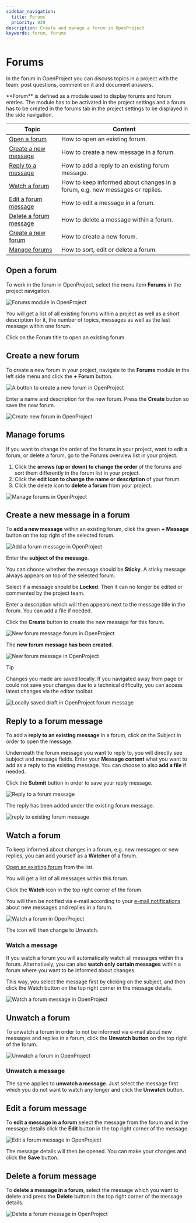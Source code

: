 ```yaml
---
sidebar_navigation:
  title: Forums
  priority: 820
description: Create and manage a forum in OpenProject
keywords: forum, forums
---
```


# Forums

In the forum in OpenProject you can discuss topics in a project with the team: post questions, comment on it and document answers.

<div class="glossary">
**Forum** is defined as a module used to display forums and forum entries. The module has to be activated in the project settings and a forum has to be created in the forums tab in the project settings to be displayed in the side navigation.
</div>

| Topic                                                    | Content                                                                      |
|----------------------------------------------------------|------------------------------------------------------------------------------|
| [Open a forum](#open-a-forum)                            | How to open an existing forum.                                               |
| [Create a new message](#create-a-new-message-in-a-forum) | How to create a new message in a forum.                                      |
| [Reply to a message](#reply-to-a-forum-message)          | How to add a reply to an existing forum message.                             |
| [Watch a forum](#watch-a-forum)                          | How to keep informed about changes in a forum, e.g. new messages or replies. |
| [Edit a forum message](#edit-a-forum-message)            | How to edit a message in a forum.                                            |
| [Delete a forum message](#delete-a-forum-message)        | How to delete a message within a forum.                                      |
| [Create a new forum](#create-a-new-forum)                | How to create a new forum.                                                   |
| [Manage forums](#manage-forums)                          | How to sort, edit or delete a forum.                                         |

## Open a forum

To work in the forum in OpenProject, select the menu item **Forums** in the project navigation.

![Forums module in OpenProject](openproject_user_guide_forums_module.png)

You will get a list of all existing forums within a project as well as a short description for it, the number of topics, messages as well as the last message within one forum.

Click on the Forum title to open an existing forum.

## Create a new forum
To create a new forum in your project, navigate to the **Forums** module in the left side menu and click the **+ Forum** button.

![A button to create a new forum in OpenProject](openproject_user_guide_forums_module_new_forum.png)

Enter a name and description for the new forum. Press the **Create** button so save the new forum.

![Create new forum in OpenProject](openproject_user_guide_forums_new_forum_create_form.png)

## Manage forums

If you want to change the order of the forums in your project, want to edit a forum, or delete a forum, go to the Forums overview list in your project.

1. Click the **arrows (up or down) to change the order** of the forums and sort them differently in the forum list in your project.
2. Click the **edit icon to change the name or description** of your forum.
3. Click the delete icon to **delete a forum** from your project.

![Manage forums in OpenProject](openproject_user_guide_forums_manage.png)



## Create a new message in a forum

To **add a new message** within an existing forum, click the green **+ Message** button on the top right of the selected forum.

![Add a forum message in OpenProject ](openproject_user_guide_forums_single_forum.png)

Enter the **subject of the message**.

You can choose whether the message should be **Sticky**. A sticky message always appears on top of the selected forum.

Select if a message should be **Locked**. Then it can no longer be edited or commented by the project team.

Enter a description which will then appears next to the message title in the forum. You can add a file if needed.

Click the **Create** button to create the new message for this forum.

![New forum message forum in OpenProject](openproject_user_guide_forums_new_message.png)

The **new forum message has been created**.

![New forum message in OpenProject](openproject_user_guide_forums_new_message_created.png)

> [!TIP]
> Changes you made are saved locally. If you navigated away from page or  could not save your changes due to a technical difficulty, you can  access latest changes via the editor toolbar.

![Locally saved draft in OpenProject forum message](openproject_user_guide_forums_draft_saved_locally.png)

## Reply to a forum message

To add a **reply to an existing message** in a forum, click on the Subject in order to open the message.

Underneath the forum message you want to reply to, you will directly see subject and message fields. Enter your **Message content** what you want to add as a reply to the existing message. You can choose to also **add a file** if needed.

Click the **Submit** button in order to save your reply message.

![Reply to a forum message](openproject_user_guide_forums_reply_form.png)

The reply has been added under the existing forum message.

![reply to existing forum message](openproject_user_guide_forums_reply_saved.png)

## Watch a forum

To keep informed about changes in a forum, e.g. new messages or new replies, you can add yourself as a **Watcher** of a forum.

[Open an existing forum](#open-a-forum) from the list.

You will get a list of all messages within this forum.

Click the **Watch** icon in the top right corner of the forum.

You will then be notified via e-mail according to your [e-mail notifications](../../user-guide/account-settings/#notifications-settings) about new messages and replies in a forum.

![Watch a forum in OpenProject](openproject_user_guide_forums_watch.png)

The icon will then change to Unwatch.

### Watch a message

If you watch a forum you will automatically watch all messages within this forum. Alternatively, you can also **watch only certain messages** within a forum where you want to be informed about changes.

This way, you select the message first by clicking on the subject, and then click the Watch button on the top right corner in the message details.

![Watch a forum message in OpenProject](openproject_user_guide_forums_watch_message.png)

## Unwatch a forum

To unwatch a forum in order to not be informed via e-mail about new messages and replies in a forum, click the **Unwatch button** on the top right of the forum.

![Unwatch a forum in OpenProject](openproject_user_guide_forums_unwatch.png)

### Unwatch a message

The same applies to **unwatch a message**. Just select the message first which you do not want to watch any longer and click the **Unwatch** button.

## Edit a forum message

To **edit a message in a forum** select the message from the forum and in the message details click the **Edit** button in the top right corner of the message.

![Edit a forum message in OpenProject](openproject_user_guide_forums_edit_message_button.png)

The message details will then be opened. You can make your changes  and click the **Save** button.



## Delete a forum message

To **delete a message in a forum**, select the message which you want to delete and press the **Delete** button in the top right corner of the message details.

![Delete a forum message in OpenProject](openproject_user_guide_forums_delete_message.png)
